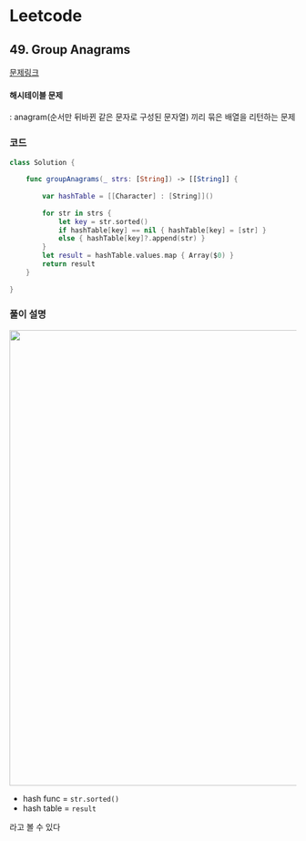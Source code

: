 # Leetcode

## 49. Group Anagrams


[문제링크](https://leetcode.com/problems/group-anagrams/)
#### 해시테이블 문제
: anagram(순서만 뒤바뀐 같은 문자로 구성된 문자열) 끼리 묶은 배열을 리턴하는 문제


### 코드

```swift
class Solution {
    
    func groupAnagrams(_ strs: [String]) -> [[String]] {
        
        var hashTable = [[Character] : [String]]()
        
        for str in strs {
            let key = str.sorted()
            if hashTable[key] == nil { hashTable[key] = [str] }
            else { hashTable[key]?.append(str) }
        }
        let result = hashTable.values.map { Array($0) }
        return result
    }
    
}
```

### 풀이 설명


<image src = "https://user-images.githubusercontent.com/73650994/120587044-95e29300-c46f-11eb-9314-6cd2ba39f51c.jpeg" width = "800">

- hash func = `str.sorted()`
- hash table = `result`

라고 볼 수 있다
